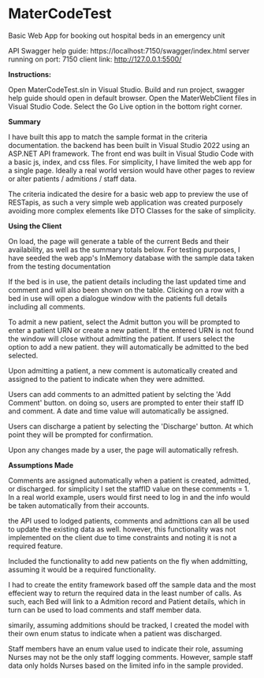 # MaterCodeTest
Basic Web App for booking out hospital beds in an emergency unit


API Swagger help guide: https://localhost:7150/swagger/index.html
server running on port: 7150
client link:  http://127.0.0.1:5500/


**Instructions:**

Open MaterCodeTest.sln in Visual Studio.
Build and run project, swagger help guide should open in default browser.
Open the MaterWebClient files in Visual Studio Code.
Select the Go Live option in the bottom right corner.



**Summary**

I have built this app to match the sample format in the criteria documentation. the backend has been built in Visual Studio 2022 using an ASP.NET API framework. The front end was built in Visual Studio Code with a basic js, index, and css files. For simplicity, I have limited the web app for a single page. Ideally a real world version would have other pages to review or alter patients / admitions / staff data.

The criteria indicated the desire for a basic web app to preview the use of RESTapis, as such a very simple web application was created purposely avoiding more complex elements like DTO Classes for the sake of simplicity.




**Using the Client**

On load, the page will generate a table of the current Beds and their availability, as well as the summary totals below.
For testing purposes, I have seeded the web app's InMemory database with the sample data taken from the testing documentation

If the bed is in use, the patient details including the last updated time and comment and will also been shown on the table.
Clicking on a row with a bed in use will open a dialogue window with the patients full details including all comments.

To admit a new patient, select the Admit button
you will be prompted to enter a patient URN or create a new patient.
If the entered URN is not found the window will close without admitting the patient.
If users select the option to add a new patient. they will automatically be admitted to the bed selected.

Upon admitting a patient, a new comment is automatically created and assigned to the patient to indicate when they were admitted.

Users can add comments to an admitted patient by selcting the 'Add Comment' button.
on doing so, users are prompted to enter their staff ID and comment. A date and time value will automatically be assigned.

Users can discharge a patient by selecting the 'Discharge' button. At which point they will be prompted for confirmation.

Upon any changes made by a user, the page will automatically refresh.



**Assumptions Made**

Comments are assigned automatically when a patient is created, admitted, or discharged. for simplicity I set the staffID value on these comments = 1. In a real world example, users would first need to log in and the info would be taken automatically from their accounts.

the API used to lodged patients, comments and admittions can all be used to update the existing data as well. however, this functionality was not implemented on the client due to time constraints and noting it is not a required feature.

Included the functionality to add new patients on the fly when addmitting, assuming it would be a required functionality.

I had to create the entity framework based off the sample data and the most effecient way to return the required data in the least number of calls. As such, each Bed will link to a Admition record and Patient details, which in turn can be used to load comments and staff member data.

simarily, assuming addmitions should be tracked, I created the model with their own enum status to indicate when a patient was discharged.

Staff members have an enum value used to indicate their role, assuming Nurses may not be the only staff logging comments. However, sample staff data only holds Nurses based on the limited info in the sample provided.
